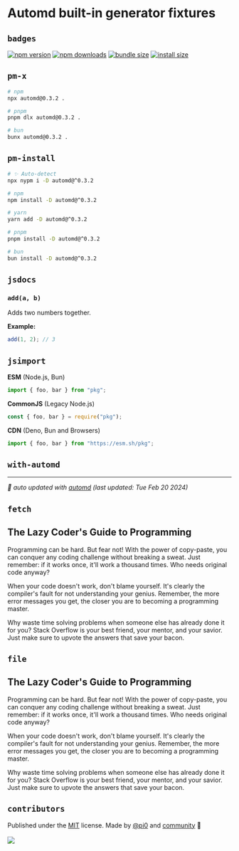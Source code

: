 # Automd built-in generator fixtures

## `badges`

<!-- automd:badges bundlephobia packagephobia  -->

[![npm version](https://flat.badgen.net/npm/v/automd)](https://npmjs.com/package/automd)
[![npm downloads](https://flat.badgen.net/npm/dm/automd)](https://npmjs.com/package/automd)
[![bundle size](https://flat.badgen.net/bundlephobia/minzip/automd)](https://bundlephobia.com/package/automd)
[![install size](https://flat.badgen.net/packagephobia/publish/automd)](https://packagephobia.com/result?p=automd)

<!-- /automd -->

## `pm-x`

<!-- automd:pm-x args=. -->

```sh
# npm
npx automd@0.3.2 .

# pnpm
pnpm dlx automd@0.3.2 .

# bun
bunx automd@0.3.2 .
```

<!-- /automd -->

## `pm-install`

<!-- automd:pm-install dev separate-->

```sh
# ✨ Auto-detect
npx nypm i -D automd@^0.3.2
```

```sh
# npm
npm install -D automd@^0.3.2
```

```sh
# yarn
yarn add -D automd@^0.3.2
```

```sh
# pnpm
pnpm install -D automd@^0.3.2
```

```sh
# bun
bun install -D automd@^0.3.2
```

<!-- /automd -->

## `jsdocs`

<!-- automd:jsdocs -->

### `add(a, b)`

Adds two numbers together.

**Example:**

```js
add(1, 2); // 3
```

<!-- /automd -->

## `jsimport`

<!-- automd:jsimport cjs=true cdn=true name=pkg imports=foo,bar -->

**ESM** (Node.js, Bun)

```js
import { foo, bar } from "pkg";
```

**CommonJS** (Legacy Node.js)

```js
const { foo, bar } = require("pkg");
```

**CDN** (Deno, Bun and Browsers)

```js
import { foo, bar } from "https://esm.sh/pkg";
```

<!-- /automd -->

## `with-automd`

<!-- automd:with-automd -->

---

_🤖 auto updated with [automd](https://automd.unjs.io) (last updated: Tue Feb 20 2024)_

<!-- /automd -->

## `fetch`

<!-- automd:fetch url="gh:unjs/automd/main/test/fixture/TEST.md" -->

## The Lazy Coder's Guide to Programming

Programming can be hard. But fear not! With the power of copy-paste, you can conquer any coding challenge without breaking a sweat. Just remember: if it works once, it'll work a thousand times. Who needs original code anyway?

When your code doesn't work, don't blame yourself. It's clearly the compiler's fault for not understanding your genius. Remember, the more error messages you get, the closer you are to becoming a programming master.

Why waste time solving problems when someone else has already done it for you? Stack Overflow is your best friend, your mentor, and your savior. Just make sure to upvote the answers that save your bacon.

<!-- /automd -->

## `file`

<!-- automd:file src="./TEST.md" -->

## The Lazy Coder's Guide to Programming

Programming can be hard. But fear not! With the power of copy-paste, you can conquer any coding challenge without breaking a sweat. Just remember: if it works once, it'll work a thousand times. Who needs original code anyway?

When your code doesn't work, don't blame yourself. It's clearly the compiler's fault for not understanding your genius. Remember, the more error messages you get, the closer you are to becoming a programming master.

Why waste time solving problems when someone else has already done it for you? Stack Overflow is your best friend, your mentor, and your savior. Just make sure to upvote the answers that save your bacon.

<!-- /automd -->

## `contributors`

<!-- automd:contributors author=pi0 license=MIT -->

Published under the [MIT](https://github.com/unjs/automd/blob/main/LICENSE) license.
Made by [@pi0](https://github.com/pi0) and [community](https://github.com/unjs/automd/graphs/contributors) 💛
<br><br>
<a href="https://github.com/unjs/automd/graphs/contributors">
<img src="https://contrib.rocks/image?repo=unjs/automd" />
</a>

<!-- /automd -->
